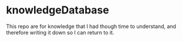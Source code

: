 # knowledgeDatabase
This repo are for knowledge that I had though time to understand, and therefore writing it down so I can return to it.
